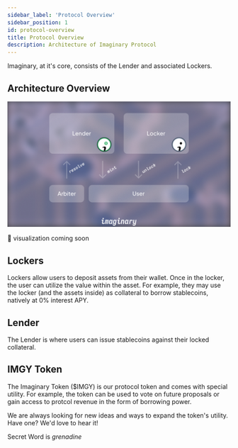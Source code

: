 ```yaml
---
sidebar_label: 'Protocol Overview'
sidebar_position: 1
id: protocol-overview
title: Protocol Overview
description: Architecture of Imaginary Protocol
---
```


Imaginary, at it's core, consists of the Lender and associated Lockers. 

## Architecture Overview

![Example banner](../../../static/img/diagram.png)

🚧 visualization coming soon

## Lockers
Lockers allow users to deposit assets from their wallet. Once in the locker, the user can utilize the value within the asset. For example, they may use the locker (and the assets inside) as collateral to borrow stablecoins, natively at 0% interest APY.

## Lender
The Lender is where users can issue stablecoins against their locked collateral.

## IMGY Token
The Imaginary Token ($IMGY) is our protocol token and comes with special utility. For example, the token can be used to vote on future proposals or gain access to protcol revenue in the form of borrowing power. 

We are always looking for new ideas and ways to expand the token's utility. Have one? We'd love to hear it!

Secret Word is *grenadine*